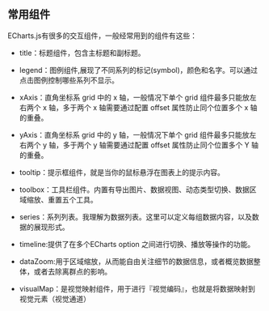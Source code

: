 ## 常用组件

ECharts.js有很多的交互组件，一般经常用到的组件有这些：

* title：标题组件，包含主标题和副标题。

* legend：图例组件,展现了不同系列的标记(symbol)，颜色和名字。可以通过点击图例控制哪些系列不显示。

* xAxis：直角坐标系 grid 中的 x 轴，一般情况下单个 grid 组件最多只能放左右两个 x 轴，多于两个 x 轴需要通过配置 offset 属性防止同个位置多个 x 轴的重叠。

* yAxis：直角坐标系 grid 中的 y 轴，一般情况下单个 grid 组件最多只能放左右两个 y 轴，多于两个 y 轴需要通过配置 offset 属性防止同个位置多个 Y 轴的重叠。

* tooltip：提示框组件，就是当你的鼠标悬浮在图表上的提示内容。

* toolbox：工具栏组件。内置有导出图片、数据视图、动态类型切换、数据区域缩放、重置五个工具。

* series：系列列表。我理解为数据列表。这里可以定义每组数据内容，以及数据的展现形式。

* timeline:提供了在多个ECharts option 之间进行切换、播放等操作的功能。

* dataZoom:用于区域缩放，从而能自由关注细节的数据信息，或者概览数据整体，或者去除离群点的影响。

* visualMap：是视觉映射组件，用于进行『视觉编码』，也就是将数据映射到视觉元素（视觉通道）